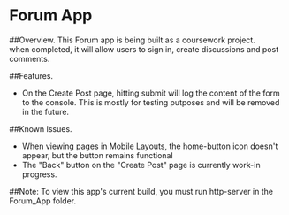 # Forum App
##Overview.
This Forum app is  being built as a coursework project.  
when completed, it will allow users to sign in, create discussions and post comments.

##Features.
- On the Create Post page, hitting submit will log the content of the form to the console. This is mostly for testing putposes and will be removed in the future.

##Known Issues.
- When viewing pages in Mobile Layouts, the home-button icon doesn't appear, but the button remains functional
- The "Back" button on the "Create Post" page is currently work-in progress.

##Note:
To view this app's current build, you must run http-server in the Forum_App folder.
